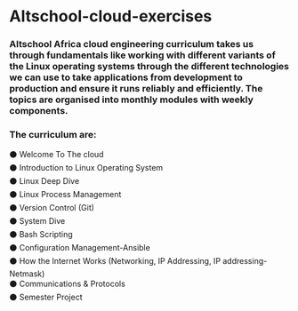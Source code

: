 # Altschool-cloud-exercises

### Altschool Africa cloud engineering curriculum takes us through fundamentals like working with different variants of the Linux operating systems through the different technologies we can use to take applications from development to production and ensure it runs reliably and efficiently. The topics are organised into monthly modules with weekly components.
   
### **The curriculum are:**  
⚫ Welcome To The cloud  
⚫ Introduction to Linux Operating System  
⚫ Linux Deep Dive  
⚫ Linux Process Management   
⚫ Version Control (Git)  
⚫ System Dive  
⚫ Bash Scripting  
⚫ Configuration Management-Ansible  
⚫ How the Internet Works (Networking, IP Addressing, IP addressing-Netmask)  
⚫ Communications & Protocols  
⚫ Semester Project

